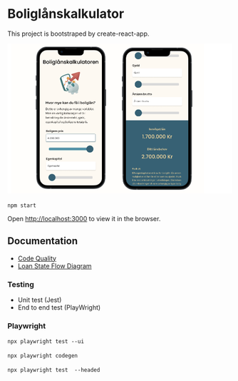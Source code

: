 # Boliglånskalkulator

This project is bootstraped by create-react-app.

![alt text](./src/assets/images/userInterface.png)

`npm start`

Open [http://localhost:3000](http://localhost:3000) to view it in the browser.

## Documentation

- [Code Quality](src/docs/CodeQuality.md)
- [Loan State Flow Diagram](src/docs/LoanStateFlowDiagram.md)

### Testing

- Unit test (Jest)
- End to end test (PlayWright)

### Playwright
```
npx playwright test --ui 

npx playwright codegen

npx playwright test  --headed
```

 
